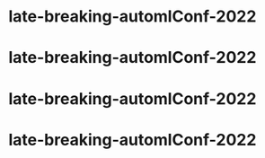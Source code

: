 # late-breaking-automlConf-2022
# late-breaking-automlConf-2022
# late-breaking-automlConf-2022
# late-breaking-automlConf-2022

